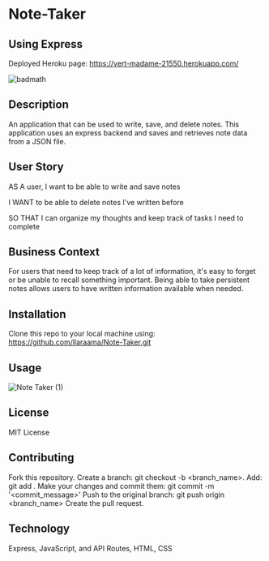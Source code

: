 # Note-Taker 
## Using Express 
Deployed Heroku page: https://vert-madame-21550.herokuapp.com/

![badmath](https://img.shields.io/github/languages/top/llaraama/Note-Taker)

## Description
An application that can be used to write, save, and delete notes. This application uses an express backend and saves and retrieves note data from a JSON file.

## User Story
AS A user, I want to be able to write and save notes

I WANT to be able to delete notes I've written before

SO THAT I can organize my thoughts and keep track of tasks I need to complete

## Business Context
For users that need to keep track of a lot of information, it's easy to forget or be unable to recall something important. Being able to take persistent notes allows users to have written information available when needed.

## Installation 
Clone this repo to your local machine using: https://github.com/llaraama/Note-Taker.git

## Usage 
![Note Taker (1)](https://user-images.githubusercontent.com/62354759/95038269-b87f9a80-069b-11eb-8db4-0e1bf4e70664.gif)

## License 
MIT License

## Contributing
Fork this repository. Create a branch: git checkout -b <branch_name>. Add: git add . Make your changes and commit them: git commit -m '<commit_message>' Push to the original branch: git push origin <branch_name> Create the pull request.

## Technology 
Express, JavaScript, and API Routes, HTML, CSS


